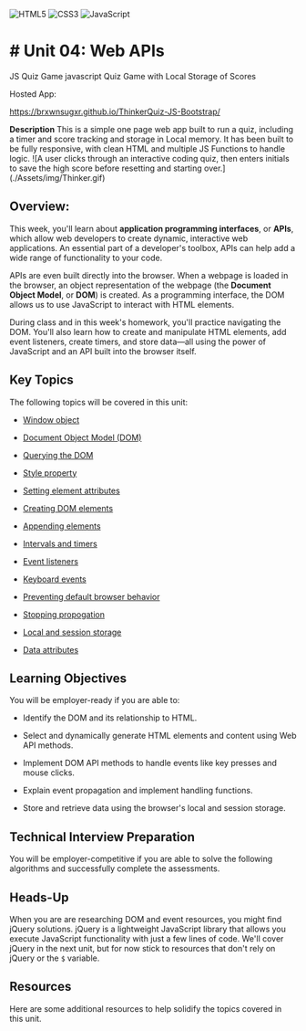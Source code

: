 ![HTML5](https://img.shields.io/badge/html5-%23E34F26.svg?style=for-the-badge&logo=html5&logoColor=white) ![CSS3](https://img.shields.io/badge/css3-%231572B6.svg?style=for-the-badge&logo=css3&logoColor=white) ![JavaScript](https://img.shields.io/badge/javascript-%23323330.svg?style=for-the-badge&logo=javascript&logoColor=%23F7DF1E)
# # Unit 04: Web APIs 
JS Quiz Game
javascript Quiz Game with Local Storage of Scores

Hosted App:

https://brxwnsugxr.github.io/ThinkerQuiz-JS-Bootstrap/

**Description**
This is a simple one page web app built to run a quiz, including a timer and score tracking and storage in Local memory. It has been built to be fully responsive, with clean HTML and multiple JS Functions to handle logic.
![A user clicks through an interactive coding quiz, then enters initials to save the high score before resetting and starting over.] (./Assets/img/Thinker.gif)

## Overview:

This week, you'll learn about **application programming interfaces**, or **APIs**, which allow web developers to create dynamic, interactive web applications. An essential part of a developer's toolbox, APIs can help add a wide range of functionality to your code.

APIs are even built directly into the browser. When a webpage is loaded in the browser, an object representation of the webpage (the **Document Object Model**, or **DOM**) is created. As a programming interface, the DOM allows us to use JavaScript to interact with HTML elements.

During class and in this week's homework, you'll practice navigating the DOM. You'll also learn how to create and manipulate HTML elements, add event listeners, create timers, and store data&mdash;all using the power of JavaScript and an API built into the browser itself.

## Key Topics

The following topics will be covered in this unit:

* [Window object](https://developer.mozilla.org/en-US/docs/Web/API/Window)

* [Document Object Model (DOM)](https://developer.mozilla.org/en-US/docs/Web/API/Document_Object_Model)

* [Querying the DOM](https://developer.mozilla.org/en-US/docs/Web/API/Document/querySelectorAll) 

* [Style property](https://developer.mozilla.org/en-US/docs/Web/API/ElementCSSInlineStyle/style)

* [Setting element attributes](https://developer.mozilla.org/en-US/docs/Web/API/Element/setAttribute)

* [Creating DOM elements](https://developer.mozilla.org/en-US/docs/Web/API/Document/createElement)

* [Appending elements](https://developer.mozilla.org/en-US/docs/Web/API/Node/appendChild)

* [Intervals and timers](https://developer.mozilla.org/en-US/docs/Web/API/WindowOrWorkerGlobalScope/setInterval)

* [Event listeners](https://developer.mozilla.org/en-US/docs/Web/API/EventTarget/addEventListener)

* [Keyboard events](https://developer.mozilla.org/en-US/docs/Web/API/KeyboardEvent)

* [Preventing default browser behavior](https://developer.mozilla.org/en-US/docs/Web/API/Event/preventDefault)

* [Stopping propogation](https://developer.mozilla.org/en-US/docs/Web/API/Event/stopPropagation)

* [Local and session storage](https://developer.mozilla.org/en-US/docs/Web/API/Storage)

* [Data attributes](https://developer.mozilla.org/en-US/docs/Learn/HTML/Howto/Use_data_attributes)

## Learning Objectives

You will be employer-ready if you are able to:

* Identify the DOM and its relationship to HTML.

* Select and dynamically generate HTML elements and content using Web API methods.

* Implement DOM API methods to handle events like key presses and mouse clicks.

* Explain event propagation and implement handling functions.

* Store and retrieve data using the browser's local and session storage.

## Technical Interview Preparation

You will be employer-competitive if you are able to solve the following algorithms and successfully complete the assessments.


## Heads-Up

When you are are researching DOM and event resources, you might find jQuery solutions. jQuery is a lightweight JavaScript library that allows you execute JavaScript functionality with just a few lines of code. We'll cover jQuery in the next unit, but for now stick to resources that don't rely on jQuery or the `$` variable.

## Resources

Here are some additional resources to help solidify the topics covered in this unit.
